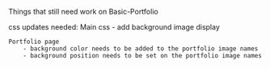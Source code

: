 Things that still need work on Basic-Portfolio

css updates needed:
	Main css
		- add background image display
		
	Portfolio page
		- background color needs to be added to the portfolio image names
		- background position needs to be set on the portfolio image names

	